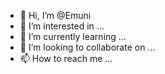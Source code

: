 - 👋 Hi, I’m @Emuni
- 👀 I’m interested in ...
- 🌱 I’m currently learning ...
- 💞️ I’m looking to collaborate on ...
- 📫 How to reach me ...

<!---
Emuni/Emuni is a ✨ special ✨ repository because its `README.md` (this file) appears on your GitHub profile.
You can click the Preview link to take a look at your changes.
--->

